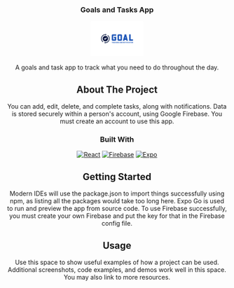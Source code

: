 <h3 align="center">Goals and Tasks App</h3>
<div align="center">
  <a href="https://github.com/octtenz/Team-10/">
    <img src="assets/title.png" alt="Logo" width="120" height="80">
  </a>
  <p align="center">
    A goals and task app to track what you need to do throughout the day.
    <br />



<!-- ABOUT THE PROJECT -->
## About The Project
You can add, edit, delete, and complete tasks, along with notifications.
Data is stored securely within a person's account, using Google Firebase.
You must create an account to use this app. 




### Built With
[![React][React.js]][React-url]
[![Firebase][Firebase]][Firebase-url]
[![Expo][Expo]][Expo-url]




<!-- GETTING STARTED -->
## Getting Started
Modern IDEs will use the package.json to import things successfully using npm,
as listing all the packages would take too long here.
Expo Go is used to run and preview the app from source code.
To use Firebase successfully, you must create your own Firebase and put the key for that in the Firebase config file.


<!-- USAGE EXAMPLES -->
## Usage

Use this space to show useful examples of how a project can be used. Additional screenshots, code examples, and demos work well in this space. You may also link to more resources.




<!-- MARKDOWN LINKS & IMAGES -->
[React.js]: https://img.shields.io/badge/react_native-%2320232a.svg?style=for-the-badge&logo=react&logoColor=%2361DAFB
[React-url]: https://reactnative.dev/
[Firebase]: https://img.shields.io/badge/firebase-a08021?style=for-the-badge&logo=firebase&logoColor=ffcd34
[Firebase-url]: https://firebase.google.com/
[Expo]: https://img.shields.io/badge/expo-1C1E24?style=for-the-badge&logo=expo&logoColor=#D04A37
[Expo-url]: https://expo.dev/go

